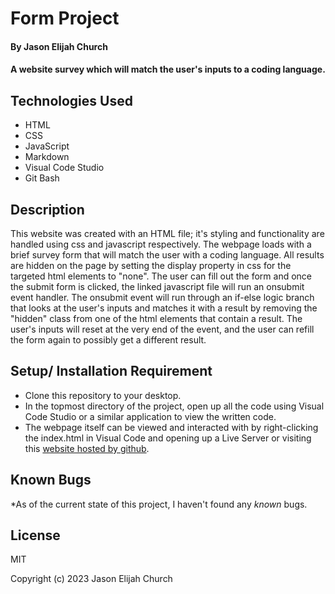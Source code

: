 # Form Project

#### By Jason Elijah Church

#### A website survey which will match the user's inputs to a coding language.

## Technologies Used

* HTML
* CSS
* JavaScript
* Markdown
* Visual Code Studio
* Git Bash

## Description
This website was created with an HTML file; it's styling and functionality are handled using css and javascript respectively. The webpage loads with a brief survey form that will match the user with a coding language. All results are hidden on the page by setting the display property in css for the targeted html elements to "none". The user can fill out the form and once the submit form is clicked, the linked javascript file will run an onsubmit event handler. The onsubmit event will run through an if-else logic branch that looks at the user's inputs and matches it with a result by removing the "hidden" class from one of the html elements that contain a result. The user's inputs will reset at the very end of the event, and the user can refill the form again to possibly get a different result. 

## Setup/ Installation Requirement

* Clone this repository to your desktop.
* In the topmost directory of the project, open up all the code using Visual Code Studio or a similar application to view the written code.
* The webpage itself can be viewed and interacted with by right-clicking the index.html in Visual Code and opening up a Live Server or visiting this [website hosted by github](http://elijahchurch.github.io/Form-Project).


## Known Bugs

*As of the current state of this project, I haven't found any _known_ bugs.

## License

MIT

Copyright (c) 2023 Jason Elijah Church

